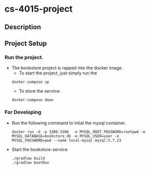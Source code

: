 # cs-4015-project

## Description

## Project Setup
### Run the project.
- The bookstore project is rapped into the docker image.
    -  To start the project, just simply run the 
    ```
    docker-compose up 
    ```
    - To store the service:
    ``` 
    docker-compose down
    ```

### For Developing
- Run the following command to intial the mysql container.
    ```
    docker run -d -p 3306:3306  -e MYSQL_ROOT_PASSWORD=rootpwd -e MYSQL_DATABASE=bookstore_db -e MYSQL_USER=user -e MYSQL_PASSWORD=pwd --name local-mysql mysql:5.7.23
    ```

- Start the bookstore-service
    ```aidl
    ./gradlew build 
    ./gradlew bootRun
    ```
